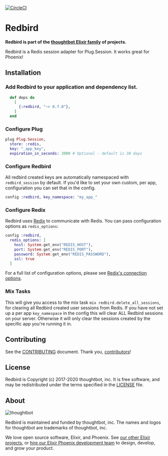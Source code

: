 [![CircleCI](https://circleci.com/gh/thoughtbot/redbird.svg?style=svg&circle-token=ffeb06ba85ab9e15f98730027745be851d647b61&branch=master)](https://circleci.com/gh/thoughtbot/redbird)

# Redbird

**Redbird is part of the [thoughtbot Elixir family][elixir-phoenix] of projects.**

Redbird is a Redis session adapter for Plug.Session.
It works great for Phoenix!

## Installation

### Add Redbird to your application and dependency list.

```elixir
  def deps do
    [
      {:redbird, "~> 0.7.0"},
    ]
  end
```

### Configure Plug

```elixir
plug Plug.Session,
  store: :redis,
  key: "_app_key",
  expiration_in_seconds: 3000 # Optional - default is 30 days
```

### Configure Redbird

All redbird created keys are automatically namespaced with `redbird_session` by
default. If you'd like to set your own custom, per app, configuration you can
set that in the config.

```elixir
config :redbird, key_namespace: "my_app_"
```

### Configure Redix

Redbird uses [Redix] to communicate with Redis. You can pass configuration
options as `redis_options`:

```elixir
config :redbird,
  redis_options: [
    host: System.get_env("REDIS_HOST"),
    port: System.get_env("REDIS_PORT"),
    password: System.get_env("REDIS_PASSWORD"),
    ssl: true
  ]
```

For a full list of configuration options, please see [Redix's connection
options].

  [Redix]: https://hexdocs.pm/redix/Redix.html
  [Redix's connection options]: https://hexdocs.pm/redix/Redix.html#start_link/1-connection-options

### Mix Tasks

This will give you access to the mix task `mix redbird.delete_all_sessions`, for
clearing all Redbird created user sessions from Redis. If you have not set up a
per app `key_namespace` in the config this will clear ALL Redbird sessions on
your server. Otherwise it will only clear the sessions created by the specific
app you're running it in.

## Contributing

See the [CONTRIBUTING] document.
Thank you, [contributors]!

  [CONTRIBUTING]: CONTRIBUTING.md
  [contributors]: https://github.com/thoughtbot/redbird/graphs/contributors

## License

Redbird is Copyright (c) 2017-2020 thoughtbot, inc.
It is free software, and may be redistributed
under the terms specified in the [LICENSE] file.

  [LICENSE]: /LICENSE

## About

![thoughtbot](http://presskit.thoughtbot.com/images/thoughtbot-logo-for-readmes.svg)

Redbird is maintained and funded by thoughtbot, inc.
The names and logos for thoughtbot are trademarks of thoughtbot, inc.

We love open source software, Elixir, and Phoenix. See [our other Elixir
projects][elixir-phoenix], or [hire our Elixir Phoenix development team][hire]
to design, develop, and grow your product.

  [elixir-phoenix]: https://thoughtbot.com/services/elixir-phoenix?utm_source=github
  [hire]: https://thoughtbot.com?utm_source=github
